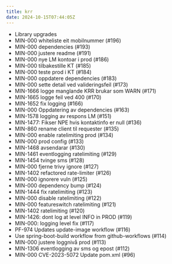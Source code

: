 ```yaml
---
title: krr
date: 2024-10-15T07:44:05Z
---
```

- Library upgrades
- MIN-000 whiteliste eit mobilnummer (#196)
- MIN-000 dependencies (#193)
- MIN-000 justere readme (#191)
- MIN-000 nye LM kontoar i prod (#186)
- MIN-000 tilbakestille KT (#185)
- MIN-000 teste prod i KT (#184)
- MIN-000 oppdatere dependencies (#183)
- MIN-000 sette detail ved valideringsfeil (#173)
- MIN-1666 logge manglande KRR brukar som WARN (#171)
- MIN-1665 logge feil ved 400 (#170)
- MIN-1652 fix logging (#166)
- MIN-000 Oppdatering av dependencies (#163)
- MIN-1578 logging av respons LM (#151)
- MIN-1477: Fikser NPE hvis kontaktinfo er null (#136)
- MIN-860 rename client til requester (#135)
- MIN-000 enable ratelimiting prod (#134)
- MIN-000 prod config (#133)
- MIN-1468 avsendarar (#130)
- MIN-1461 eventlogging ratelimiting (#129)
- MIN-1454 tvinge sms (#128)
- MIN-000 fjerne trivy ignore (#127)
- MIN-1402 refactored rate-limiter (#126)
- MIN-000 ignorere vuln (#125)
- MIN-000 dependency bump (#124)
- MIN-1444 fix ratelimiting (#123)
- MIN-000 disable ratelimiting (#122)
- MIN-000 featureswitch ratelimiting (#121)
- MIN-1402 ratelimiting (#120)
- MIN-1426: dont log at level INFO in PROD (#119)
- MIN-000: logging level fix (#117)
- PF-974 Updates update-image workflow (#116)
- Use spring-boot-build workflow from github-workflows (#114)
- MIN-000 justere loggnivå prod (#113)
- MIN-1306 eventlogging av sms og epost (#112)
- MIN-000 CVE-2023-5072 Update pom.xml (#96)

